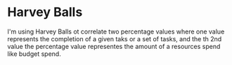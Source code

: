 # Harvey Balls
I'm using Harvey Balls ot correlate two percentage values where one value represents the completion of a given taks or a set of tasks, and the th 2nd value the percentage value representes the amount of a resources spend like budget spend.

